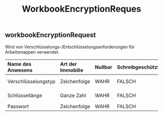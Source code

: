 ﻿---
title: WorkbookEncryptionReques
second_title: Aspose.Cells Cloud Documen
type: docs
url: /de/specification/model/workbookencryptionrequest/
description: "Aspose.Cells Cloud-Modellspezifikation: WorkbookEncryptionRequest. Bearbeiten Sie mühelos Excel und andere Tabellenkalkulationsdokumente mit Funktionen wie Öffnen, Generieren, Bearbeiten, Teilen, Zusammenführen, Vergleichen und Konvertieren"
weight: 50
---
## **workbookEncryptionRequest**

 Wird von Verschlüsselungs-/Entschlüsselungsanforderungen für Arbeitsmappen verwendet.

| Name des Anwesens| Art der Immobilie| Nullbar| Schreibgeschützt| Standardwert| Beschreibung|
|:- |:- |:- |:- |:- |:- |
| Verschlüsselungstyp| Zeichenfolge| WAHR| FALSCH|| Verschlüsselungstyp der Arbeitsmappe.|
| Schlüssellänge| Ganze Zahl| WAHR| FALSCH|| Länge des Verschlüsselungsschlüssels.|
| Passwort| Zeichenfolge| WAHR| FALSCH||Verschlüsselungspasswort.|

